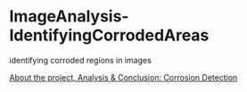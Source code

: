 # ImageAnalysis-IdentifyingCorrodedAreas
identifying corroded regions in images

[About the project, Analysis & Conclusion: Corrosion Detection](./BassamArnaout_CorrosionDetection.pdf)
